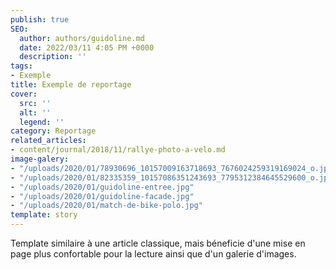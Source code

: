 ```yaml
---
publish: true
SEO:
  author: authors/guidoline.md
  date: 2022/03/11 4:05 PM +0000
  description: ''
tags:
- Exemple
title: Exemple de reportage
cover:
  src: ''
  alt: ''
  legend: ''
category: Reportage
related_articles:
- content/journal/2018/11/rallye-photo-a-velo.md
image-galery:
- "/uploads/2020/01/78930696_10157009163718693_7676024259319169024_o.jpg"
- "/uploads/2020/01/82335359_10157086351243693_7795312384645529600_o.jpg"
- "/uploads/2020/01/guidoline-entree.jpg"
- "/uploads/2020/01/guidoline-facade.jpg"
- "/uploads/2020/01/match-de-bike-polo.jpg"
template: story
---
```

Template similaire à une article classique, mais béneficie d'une mise en page plus confortable pour la lecture ainsi que d'un galerie d'images.
